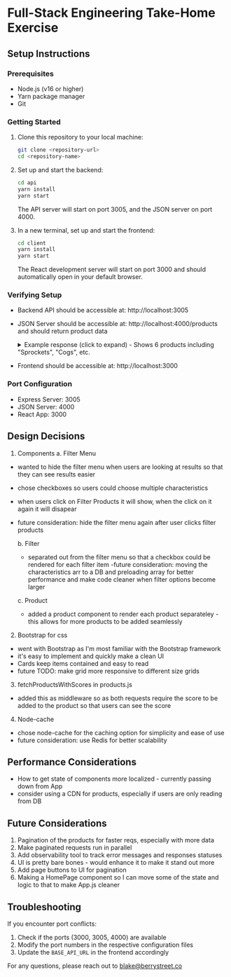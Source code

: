 # Full-Stack Engineering Take-Home Exercise

## Setup Instructions

### Prerequisites

- Node.js (v16 or higher)
- Yarn package manager
- Git

### Getting Started

1. Clone this repository to your local machine:

   ```bash
   git clone <repository-url>
   cd <repository-name>
   ```

2. Set up and start the backend:

   ```bash
   cd api
   yarn install
   yarn start
   ```

   The API server will start on port 3005, and the JSON server on port 4000.

3. In a new terminal, set up and start the frontend:
   ```bash
   cd client
   yarn install
   yarn start
   ```
   The React development server will start on port 3000 and should automatically open in your default browser.

### Verifying Setup

- Backend API should be accessible at: http://localhost:3005
- JSON Server should be accessible at: http://localhost:4000/products and should return product data
  <details>
    <summary>Example response (click to expand) - Shows 6 products including "Sprockets", "Cogs", etc.</summary>

  ```json
  [
    {
      "name": "Sprockets",
      "characteristics": ["Plastic-Free", "Locally Produced"],
      "id": "dcea"
    },
    {
      "name": "Cogs",
      "characteristics": ["Plastic-Free", "Wasteful"],
      "id": "0f8f"
    },
    {
      "name": "Face Cream",
      "characteristics": ["Humane", "Vegan", "Locally Produced"],
      "id": "9880"
    },
    {
      "name": "Muskers",
      "characteristics": ["Wasteful", "Unhealthy"],
      "id": "5015"
    },
    {
      "name": "Hand Sanitizer",
      "characteristics": ["Vegan", "Humane"],
      "id": "04dd"
    },
    {
      "name": "Lettuce",
      "characteristics": ["Vegan", "Humane", "Healthy"],
      "id": "0219"
    }
  ]
  ```

  </details>

- Frontend should be accessible at: http://localhost:3000

### Port Configuration

- Express Server: 3005
- JSON Server: 4000
- React App: 3000

## Design Decisions

1. Components
   a. Filter Menu

- wanted to hide the filter menu when users are looking at results so that they can see results easier
- chose checkboxes so users could choose multiple characteristics
- when users click on Filter Products it will show, when the click on it again it will disapear
- future consideration: hide the filter menu again after user clicks filter products

  b. Filter

  - separated out from the filter menu so that a checkbox could be rendered for each filter item
    -future consideration: moving the characteristics arr to a DB and preloading array for better performance and make code cleaner when filter options become larger

  c. Product

  - added a product component to render each product separateley - this allows for more products to be added seamlessly

2. Bootstrap for css

- went with Bootstrap as I'm most familiar with the Bootstrap framework
- it's easy to implement and quickly make a clean UI
- Cards keep items contained and easy to read
- future TODO: make grid more responsive to different size grids

3. fetchProductsWithScores in products.js

- added this as middleware so as both requests require the score to be added to the product so that users can see the score

4. Node-cache

- chose node-cache for the caching option for simplicity and ease of use
- future consideration: use Redis for better scalability

## Performance Considerations

- How to get state of components more localized - currently passing down from App
- consider using a CDN for products, especially if users are only reading from DB

## Future Considerations

1. Pagination of the products for faster reqs, especially with more data
2. Make paginated requests run in parallel
3. Add observability tool to track error messages and responses statuses
4. UI is pretty bare bones - would enhance it to make it stand out more
5. Add page buttons to UI for pagination
6. Making a HomePage component so I can move some of the state and logic to that to make App.js cleaner

## Troubleshooting

If you encounter port conflicts:

1. Check if the ports (3000, 3005, 4000) are available
2. Modify the port numbers in the respective configuration files
3. Update the `BASE_API_URL` in the frontend accordingly

For any questions, please reach out to blake@berrystreet.co
